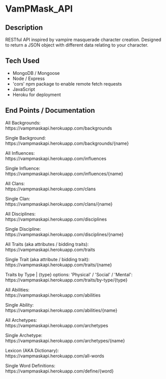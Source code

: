 # VamPMask_API

## Description

RESTful API inspired by vampire masquerade character creation. Designed to return a JSON object with different data relating to your character. 

## Tech Used

* MongoDB / Mongoose
* Node / Express
* 'cors' npm package to enable remote fetch requests
* JavaScript
* Heroku for deployment

## End Points / Documentation

<p>All Backgrounds:<br>
https://vampmaskapi.herokuapp.com/backgrounds</p>

<p>Single Background:<br>
https://vampmaskapi.herokuapp.com/backgrounds/{name}</p>

<p>All Influences:<br>
https://vampmaskapi.herokuapp.com/influences</p>

<p>Single Influence:<br>
https://vampmaskapi.herokuapp.com/influences/{name}</p>

<p>All Clans:<br>
https://vampmaskapi.herokuapp.com/clans</p>

<p>Single Clan:<br>
https://vampmaskapi.herokuapp.com/clans/{name}</p>

<p>All Disciplines:<br>
https://vampmaskapi.herokuapp.com/disciplines</p>

<p>Single Discipline:<br>
https://vampmaskapi.herokuapp.com/disciplines/{name}</p>

<p>All Traits (aka attributes / bidding traits):<br>
https://vampmaskapi.herokuapp.com/traits</p>

<p>Single Trait (aka attribute / bidding trait):<br>
https://vampmaskapi.herokuapp.com/traits/{name}</p>

<p>Traits by Type | {type} options: 'Physical' / 'Social' / 'Mental':<br>
https://vampmaskapi.herokuapp.com/traits/by-type/{type}</p>

<p>All Abilities: <br>
https://vampmaskapi.herokuapp.com/abilities</p>

<p>Single Ability:<br>
https://vampmaskapi.herokuapp.com/abilities/{name}</p>

<p>All Archetypes:<br>
https://vampmaskapi.herokuapp.com/archetypes</p>

<p>Single Archetype:<br>
https://vampmaskapi.herokuapp.com/archetypes/{name}</p>

<p>Lexicon (AKA Dictionary):<br>
https://vampmaskapi.herokuapp.com/all-words</p>

<p>Single Word Definitions:<br>
https://vampmaskapi.herokuapp.com/define/{word}</p>
